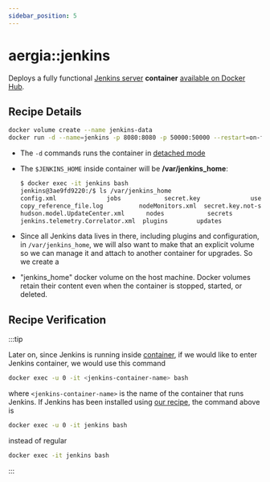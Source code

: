 ```yaml
---
sidebar_position: 5
---
```


aergia::jenkins
===============

Deploys a fully functional [Jenkins server](https://jenkins.io/) **container**
[available on Docker Hub](https://hub.docker.com/r/jenkins/jenkins).

[//]: # (Copyright Jiaqi Liu)

[//]: # (Licensed under the Apache License, Version 2.0 &#40;the "License"&#41;;)
[//]: # (you may not use this file except in compliance with the License.)
[//]: # (You may obtain a copy of the License at)

[//]: # (    http://www.apache.org/licenses/LICENSE-2.0)

[//]: # (Unless required by applicable law or agreed to in writing, software)
[//]: # (distributed under the License is distributed on an "AS IS" BASIS,)
[//]: # (WITHOUT WARRANTIES OR CONDITIONS OF ANY KIND, either express or implied.)
[//]: # (See the License for the specific language governing permissions and)
[//]: # (limitations under the License.)

Recipe Details
--------------

```bash
docker volume create --name jenkins-data
docker run -d --name=jenkins -p 8080:8080 -p 50000:50000 --restart=on-failure -v jenkins-data:/var/jenkins_home jenkins/jenkins:lts-jdk11
```

- The `-d` commands runs the container in
  [detached mode](https://docs.docker.com/language/nodejs/run-containers/#run-in-detached-mode)
- The `$JENKINS_HOME` inside container will be **/var/jenkins_home**:

  ```bash
  $ docker exec -it jenkins bash
  jenkins@3ae9fd9220:/$ ls /var/jenkins_home
  config.xml              jobs            secret.key              userContent
  copy_reference_file.log          nodeMonitors.xml  secret.key.not-so-secret  users
  hudson.model.UpdateCenter.xml      nodes            secrets              war
  jenkins.telemetry.Correlator.xml  plugins        updates
  ```

- Since all Jenkins data lives in there, including plugins and configuration, in `/var/jenkins_home`, we will also want
  to make that an explicit volume so we can manage it and attach to another container for upgrades. So we create a
- "jenkins_home" docker volume on the host machine. Docker volumes retain their content even when the container is
  stopped, started, or deleted.

Recipe Verification
-------------------

:::tip

<!-- markdown-link-check-disable -->
Later on, since Jenkins is running inside [container](jenkins), if we would like to enter Jenkins container, we would
use this  command
<!-- markdown-link-check-enable -->

```bash
docker exec -u 0 -it <jenkins-container-name> bash
```

<!-- markdown-link-check-disable -->
where `<jenkins-container-name>` is the name of the container that runs Jenkins. If Jenkins has been installed using
[our recipe](jenkins), the command above is
<!-- markdown-link-check-enable -->

```bash
docker exec -u 0 -it jenkins bash
```

instead of regular

```bash
docker exec -it jenkins bash
```

:::
